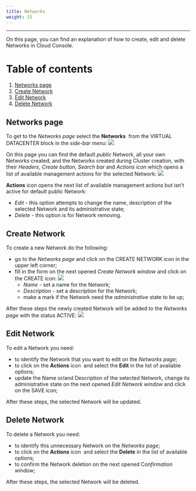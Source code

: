 ```yaml
---
title: Networks
weight: 15
---
```

___
On this page, you can find an explanation of how to create, edit and delete Networks in Cloud Console.

# Table of contents
1. [Networks page](#networks-page)
2. [Create Network](#create-network)
3. [Edit Network](#edit-network)
4. [Delete Network](#delete-network)

## Networks page

To get to the *Networks page* select the **Networks**  from the VIRTUAL DATACENTER block in the *side-bar menu*:
![](../../../assets/images/networks/1.png?classes=border,shadow) 

On this page you can find the default *public* Network, all your own Networks created, and the Networks created during Cluster creation, with their *Headers*, *Create button*, *Search* *bar* and *Actions icon* which opens a list of available management actions for the selected Network:
![](../../../assets/images/networks/2.png?classes=border,shadow) 

**Actions** icon opens the next list of available management actions but isn't active for default public Network:
- *Edit* - this option attempts to change the name, description of the selected Network and its administrative state;
- *Delete* - this option is for Network removing.

## Create Network
To create a new Network do the following:
- go to the *Networks page* and click on the CREATE NETWORK icon in the upper left corner;  
- fill in the form on the next opened *Create Network window* and click on the CREATE icon:
![](../../../assets/images/networks/3.png?classes=border,shadow)  
  - *Name* - set a name for the Network; 
  - *Description* - set a description for the Network;
  - make a mark if the Network need the *administrative* state to be up;

After these steps the newly created Network will be added to the *Networks page* with the status ACTIVE:
![](../../../assets/images/networks/4.png?classes=border,shadow) 

## Edit Network
To edit a Network you need:
- to identify the Network that you want to edit on the *Networks page*;
- to click on the **Actions** icon  and select the **Edit** in the list of available options;
- update the Name or/and Description of the selected Network, change its administrative state on the next opened *Edit Network window* and click on the SAVE icon;

After these steps, the selected Network will be updated.

## Delete Network
To delete a Network you need:
- to identify this unnecessary Network on the *Networks page*;
- to click on the **Actions** icon  and select the **Delete** in the list of available options;
- to confirm the Network deletion on the next opened C*onfirmation window*;

After these steps, the selected Network will be deleted.

